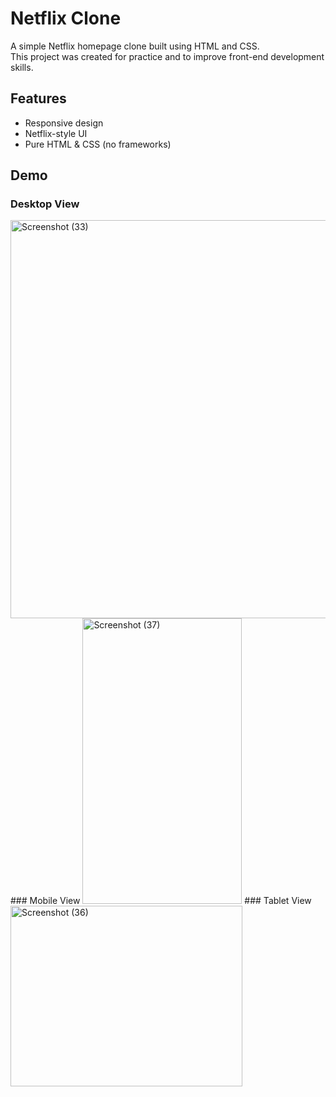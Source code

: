 # Netflix Clone

A simple Netflix homepage clone built using HTML and CSS.  
This project was created for practice and to improve front-end development skills.

## Features
- Responsive design
- Netflix-style UI
- Pure HTML & CSS (no frameworks)

## Demo

### Desktop View
<img width="1366" height="637" alt="Screenshot (33)" src="https://github.com/user-attachments/assets/b400e8a1-7290-4027-a224-c766742c8605" />
### Mobile View
<img width="255" height="457" alt="Screenshot (37)" src="https://github.com/user-attachments/assets/91dcefee-0bd2-40e4-9299-5154918eaf93" />
### Tablet View
<img width="371" height="289" alt="Screenshot (36)" src="https://github.com/user-attachments/assets/36ba96e8-e3ae-4f77-af58-e3b063e457e5" />
